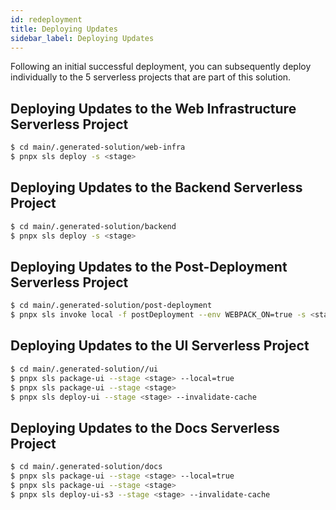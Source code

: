 ```yaml
---
id: redeployment
title: Deploying Updates
sidebar_label: Deploying Updates
---
```


Following an initial successful deployment, you can subsequently deploy individually to the 5 serverless projects that are part of this solution.

## Deploying Updates to the Web Infrastructure Serverless Project

```bash
$ cd main/.generated-solution/web-infra
$ pnpx sls deploy -s <stage>
```

## Deploying Updates to the Backend Serverless Project

```bash
$ cd main/.generated-solution/backend
$ pnpx sls deploy -s <stage>
```

## Deploying Updates to the Post-Deployment Serverless Project

```bash
$ cd main/.generated-solution/post-deployment
$ pnpx sls invoke local -f postDeployment --env WEBPACK_ON=true -s <stage>
```

## Deploying Updates to the UI Serverless Project

```bash
$ cd main/.generated-solution//ui
$ pnpx sls package-ui --stage <stage> --local=true
$ pnpx sls package-ui --stage <stage>
$ pnpx sls deploy-ui --stage <stage> --invalidate-cache
```

## Deploying Updates to the Docs Serverless Project

```bash
$ cd main/.generated-solution/docs
$ pnpx sls package-ui --stage <stage> --local=true
$ pnpx sls package-ui --stage <stage>
$ pnpx sls deploy-ui-s3 --stage <stage> --invalidate-cache
```
